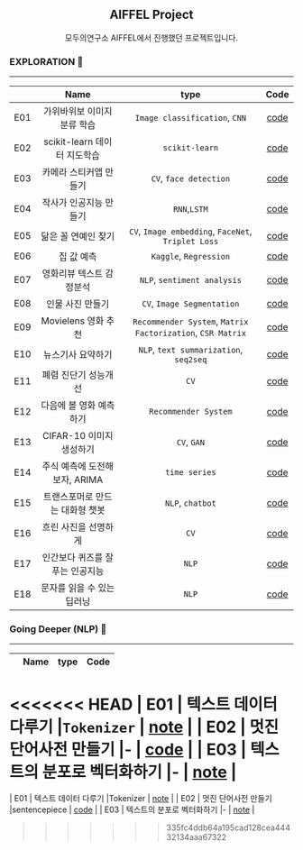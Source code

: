 



## <center> AIFFEL Project</center>


<center>모두의연구소 AIFFEL에서 진행했던  프로젝트입니다.</center>

### EXPLORATION 🚀
---
|   |    Name    | type  | Code |
|---|:----------:|:------------:| :--------------: | 
| E01 | 가위바위보 이미지 분류 학습 |`Image classification`, `CNN` |  [code](EXPLORATION/E01/E01.ipynb)     | 
| E02 | scikit-learn 데이터 지도학습 |`scikit-learn` | [code](EXPLORATION/E02/E02.ipynb)  | 
| E03 | 카메라 스티커앱 만들기 |`CV`, `face detection`  | [code](EXPLORATION/E03/E03.ipynb)    | 
| E04 | 작사가 인공지능 만들기 |`RNN`,`LSTM` | [code](EXPLORATION/E04/E04.ipynb) | 
| E05 | 닮은 꼴 연예인 찾기 | `CV`, `Image embedding`, `FaceNet`, `Triplet Loss` | [code](EXPLORATION/E05/E05.ipynb) |
| E06 | 집 값 예측 | `Kaggle`, `Regression` |[code](EXPLORATION/E06/E06.ipynb)|
| E07 | 영화리뷰 텍스트 감정분석 | `NLP`, `sentiment analysis` |[code](EXPLORATION/E07/E07.ipynb)|
| E08 | 인물 사진 만들기 | `CV`, `Image Segmentation` |[code](EXPLORATION/E08/E08.ipynb)|
| E09 | Movielens 영화 추천 | `Recommender System`, `Matrix Factorization`, `CSR Matrix` |[code](EXPLORATION/E09/E089.ipynb)|
| E10 | 뉴스기사 요약하기 | `NLP`, `text summarization`, `seq2seq`  |[code](EXPLORATION/E10/E10.ipynb)|
| E11 | 폐렴 진단기 성능개선 | `CV`  |[code](EXPLORATION/E11/E11.ipynb)|
| E12 | 다음에 볼 영화 예측하기 | `Recommender System`  |[code](EXPLORATION/E12/E12.ipynb)|
| E13 | CIFAR-10 이미지 생성하기 | `CV`, `GAN`  |[code](EXPLORATION/E13/E13.ipynb)|
| E14 | 주식 예측에 도전해 보자, ARIMA | `time series`  |[code](EXPLORATION/E14/E14.ipynb)|
| E15 | 트랜스포머로 만드는 대화형 챗봇 | `NLP`, `chatbot`  |[code](EXPLORATION/E15/E15.ipynb)|
| E16 | 흐린 사진을 선명하게 | `CV`  |[code](EXPLORATION/E16/E16.ipynb)|
| E17 | 인간보다 퀴즈를 잘푸는 인공지능 | `NLP`|[code](EXPLORATION/E17/E17.ipynb)|
| E18 | 문자를 읽을 수 있는 딥러닝 | `NLP` |[code](EXPLORATION/E18/E18.ipynb)|






### Going Deeper (NLP)  🚩
--- 
|   |    Name    | type  | Code |
|---|:----------:|:------------:| :--------------: | 
<<<<<<< HEAD
| E01 | 텍스트 데이터 다루기 |`Tokenizer` |  [note](Going_Deeper/G01/G01.md) | 
| E02 | 멋진 단어사전 만들기 |- |  [code](Going_Deeper/G02/G02.ipynb) | 
| E03 | 텍스트의 분포로 벡터화하기 |- |  [note](Going_Deeper/G03/G03.md) | 
=======
| E01 | 텍스트 데이터 다루기 |Tokenizer |  [note](Going_Deeper/GD01/GD01.md) | 
| E02 | 멋진 단어사전 만들기 |sentencepiece |  [code](Going_Deeper/GD02/GD02.ipynb) | 
| E03 | 텍스트의 분포로 벡터화하기 |- |  [note](Going_Deeper/GD03/GD03.md) | 
>>>>>>> 335fc4ddb64a195cad128cea44432134aaa67322
<!--stackedit_data:
eyJoaXN0b3J5IjpbLTE4Nzg2MTEwMzksMTcwMjE2NDA2MSwtMT
MzMzg0Njg1LC0zNTcyNjQyMDEsLTg4OTE2ODcwMCwtMjAzMTI3
NTcxNSwyMDkxNDYxODAwLDEzNTQ3NTc3MzIsLTIxNDU0MjYxNj
ZdfQ==
-->